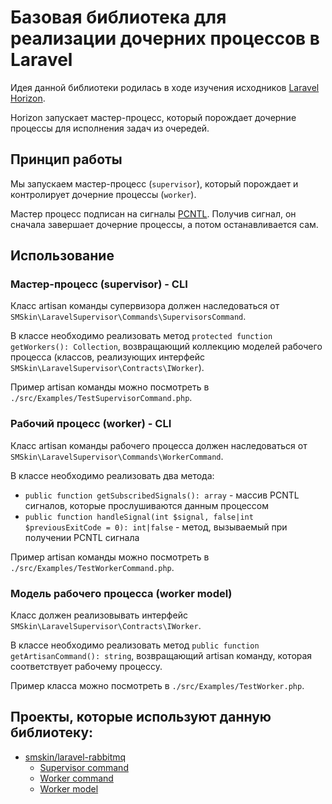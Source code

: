 # Базовая библиотека для реализации дочерних процессов в Laravel

Идея данной библиотеки родилась в ходе изучения исходников [Laravel Horizon](https://laravel.com/docs/11.x/horizon).

Horizon запускает мастер-процесс, который порождает дочерние процессы для исполнения задач из очередей.

## Принцип работы
Мы запускаем мастер-процесс (`supervisor`), который порождает и контролирует дочерние процессы (`worker`). 

Мастер процесс подписан на сигналы [PCNTL](https://www.php.net/manual/ru/intro.pcntl.php). Получив сигнал, он сначала завершает дочерние процессы, а потом останавливается сам.

## Использование

### Мастер-процесс (supervisor) - CLI

Класс artisan команды супервизора должен наследоваться от `SMSkin\LaravelSupervisor\Commands\SupervisorsCommand`.

В классе необходимо реализовать метод `protected function getWorkers(): Collection`, возвращающий коллекцию моделей рабочего процесса (классов, реализующих интерфейс `SMSkin\LaravelSupervisor\Contracts\IWorker`).

Пример artisan команды можно посмотреть в `./src/Examples/TestSupervisorCommand.php`.

### Рабочий процесс (worker) - CLI

Класс artisan команды рабочего процесса должен наследоваться от `SMSkin\LaravelSupervisor\Commands\WorkerCommand`.

В классе необходимо реализовать два метода:
* `public function getSubscribedSignals(): array` - массив PCNTL сигналов, которые прослушиваются данным процессом
* `public function handleSignal(int $signal, false|int $previousExitCode = 0): int|false` - метод, вызываемый при получении PCNTL сигнала

Пример artisan команды можно посмотреть в `./src/Examples/TestWorkerCommand.php`.

### Модель рабочего процесса (worker model)

Класс должен реализовывать интерфейс `SMSkin\LaravelSupervisor\Contracts\IWorker`.

В классе необходимо реализовать метод `public function getArtisanCommand(): string`, возвращающий artisan команду, которая соответствует рабочему процессу.

Пример класса можно посмотреть в `./src/Examples/TestWorker.php`.

## Проекты, которые используют данную библиотеку:

* [smskin/laravel-rabbitmq](https://github.com/smskin/laravel-rabbitmq)
  * [Supervisor command](https://github.com/smskin/laravel-rabbitmq/blob/main/src/Commands/SupervisorCommand.php)
  * [Worker command](https://github.com/smskin/laravel-rabbitmq/blob/main/src/Commands/WorkerCommand.php)
  * [Worker model](https://github.com/smskin/laravel-rabbitmq/blob/main/src/Entities/Worker.php)
